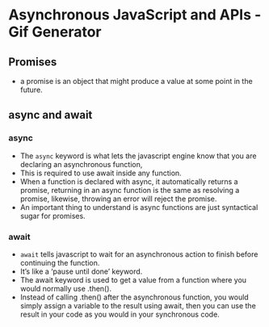 # Asynchronous JavaScript and APIs - Gif Generator

## Promises
- a promise is an object that might produce a value at some point in the future.

## async and await

### async
- The ``async`` keyword is what lets the javascript engine know that you are declaring an asynchronous function, 
- This is required to use await inside any function. 
- When a function is declared with async, it automatically returns a promise, returning in an async function is the same as resolving a promise, likewise, throwing an error will reject the promise.
- An important thing to understand is async functions are just syntactical sugar for promises.

### await
- ``await`` tells javascript to wait for an asynchronous action to finish before continuing the function. 
- It’s like a ‘pause until done’ keyword. 
- The await keyword is used to get a value from a function where you would normally use .then(). 
- Instead of calling .then() after the asynchronous function, you would simply assign a variable to the result using await, then you can use the result in your code as you would in your synchronous code.